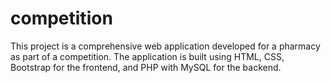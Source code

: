 # competition

This project is a comprehensive web application developed for a pharmacy as part of a competition. The application is built using HTML, CSS, Bootstrap for the frontend, and PHP with MySQL for the backend. 
